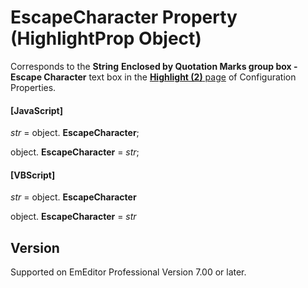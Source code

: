 # EscapeCharacter Property (HighlightProp Object)

Corresponds to the **String**
**Enclosed by Quotation Marks group box - Escape Character** text box in the
[**Highlight (2)** page](../../dlg/properties/highlight2/index) of Configuration Properties.

#### \[JavaScript\]

_str_ = object. **EscapeCharacter**;

object. **EscapeCharacter** = _str_;

#### \[VBScript\]

_str_ = object. **EscapeCharacter**

object. **EscapeCharacter** = _str_

## Version

Supported on EmEditor Professional Version 7.00 or later.
